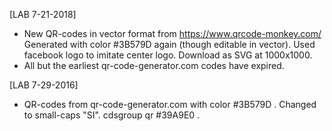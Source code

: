 [LAB 7-21-2018]

* New QR-codes in vector format from https://www.qrcode-monkey.com/
  Generated with color #3B579D again (though editable in vector).
  Used facebook logo to imitate center logo. Download as SVG at 1000x1000.
* All but the earliest qr-code-generator.com codes have expired.

[LAB 7-29-2016]

* QR-codes from qr-code-generator.com with color #3B579D . Changed to small-caps "SI". cdsgroup qr #39A9E0 .
